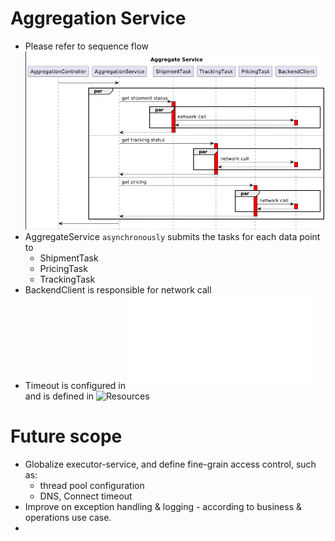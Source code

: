 # Aggregation Service
- Please refer to sequence flow ![ServiceSlow](/ServiceFlow.png)
- AggregateService `asynchronously` submits the tasks for each data point to 
  - ShipmentTask
  - PricingTask
  - TrackingTask
- BackendClient is responsible for network call
- Timeout is configured in ![Config](/aggregation-service/src/main/java/org/aggregation/Aggregation.java) and is defined in ![Resources](/aggregation-service/src/main/resources/application.yml)

# Future scope
- Globalize executor-service, and define fine-grain access control, such as:
  - thread pool configuration
  - DNS, Connect timeout
- Improve on exception handling & logging - according to business & operations use case.
- 